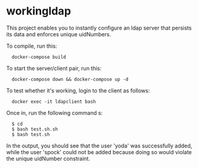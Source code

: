 # workingldap

This project enables you to instantly configure an ldap server that persists its data and enforces unique uidNumbers.

To compile, run this:

```
  docker-compose build
```

To start the server/client pair, run this:

```
  docker-compose down && docker-compose up -d
```
 
To test whether it's working, login to the client as follows:

```
  docker exec -it ldapclient bash
```

Once in, run the following command s:

```
  $ cd
  $ bash test.sh.sh
  $ bash test.sh
```

In the output, you should see that the user 'yoda' was successfully added, while the user 'spock' could not be added because doing so would violate the unique uidNumber constraint.
